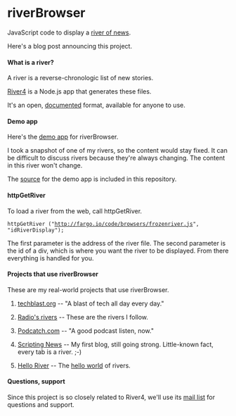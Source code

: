 # riverBrowser

JavaScript code to display a <a href="http://scripting.com/2014/06/02/whatIsARiverOfNewsAggregator.html">river of news</a>.

Here's a blog post announcing this project.

#### What is a river?

A river is a reverse-chronologic list of new stories. 

<a href="https://github.com/scripting/river4">River4</a> is a Node.js app that generates these files. 

It's an open, <a href="http://riverjs.org/">documented</a> format, available for anyone to use.

#### Demo app

Here's the <a href="http://fargo.io/code/browsers/riverbrowserdemo.html">demo app</a> for riverBrowser.

I took a snapshot of one of my rivers, so the content would stay fixed. It can be difficult to discuss rivers because they're always changing. The content in this river won't change. 

The <a href="https://github.com/scripting/riverBrowser/blob/master/riverbrowserdemo.html">source</a> for the demo app is included in this repository.

#### httpGetRiver

To load a river from the web, call httpGetRiver.

<code>httpGetRiver ("http://fargo.io/code/browsers/frozenriver.js", "idRiverDisplay");</code>

The first parameter is the address of the river file. The second parameter is the id of a div, which is where you want the river to be displayed. From there everything is handled for you. 

#### Projects that use riverBrowser

These are my real-world projects that use riverBrowser. 

1. <a href="http://techblast.org/">techblast.org</a> -- "A blast of tech all day every day."

2. <a href="http://radio3.io/rivers/">Radio's rivers</a> -- These are the rivers I follow.  

3. <a href="http://podcatch.com/">Podcatch.com</a> -- "A good podcast listen, now."

4. <a href="http://scripting.com/">Scripting News</a> -- My first blog, still going strong. Little-known fact, every tab is a river. ;-)

5. <a href="http://fargo.io/code/helloriver/index.html">Hello River</a> -- The <a href="http://river4.smallpict.com/2014/10/05/theHelloWorldOfRivers.html">hello world</a> of rivers. 

#### Questions, support

Since this project is so closely related to River4, we'll use its <a href="https://groups.google.com/forum/?fromgroups#!forum/river4">mail list</a> for questions and support. 

